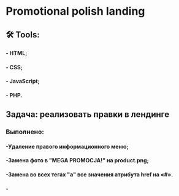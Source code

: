 #  Promotional polish landing
## :hammer_and_wrench: Tools:
#### - HTML; 
#### - CSS;
#### - JavaScript;
#### - PHP.

## Задача: реализовать правки в лендинге
### Выполнено:
#### -Удаление правого информационного меню; 
#### -Замена фото в "MEGA PROMOCJA!" на product.png;
#### -Замена во всех тегах "a" все значения атрибута href на «#». 
#### - 
